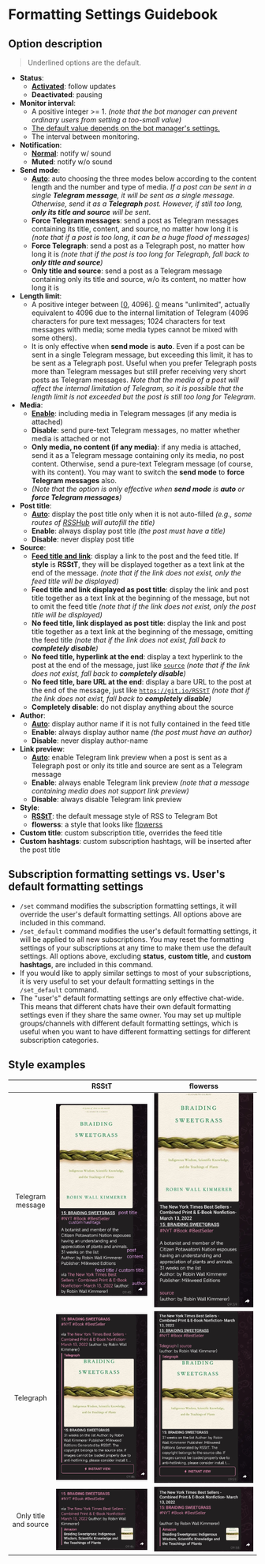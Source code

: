 # Formatting Settings Guidebook

[//]: # (![img.png]&#40;resources/formatting.png&#41;)

## Option description

> Underlined options are the default.

- **Status**:
    - **<ins>Activated</ins>**: follow updates
    - **Deactivated**: pausing
- **Monitor interval**:
    - A positive integer >= 1. _(note that the bot manager can prevent ordinary users from setting a too-small value)_
    - <ins>The default value depends on the bot manager's settings.</ins>
    - The interval between monitoring.
- **Notification**:
    - **<ins>Normal</ins>**: notify w/ sound
    - **Muted**: notify w/o sound
- **Send mode**:
    - **<ins>Auto</ins>**: auto choosing the three modes below according to the content length and the number and type of media. _If a post can be sent in a single **Telegram message**, it will be sent as a single message. Otherwise, send it as a **Telegraph** post. However, if still too long, **only its title and source** will be sent._
    - **Force Telegram messages**: send a post as Telegram messages containing its title, content, and source, no matter how long it is _(note that if a post is too long, it can be a huge flood of messages)_
    - **Force Telegraph**: send a post as a Telegraph post, no matter how long it is _(note that if the post is too long for Telegraph, fall back to **only title and source**)_
    - **Only title and source**: send a post as a Telegram message containing only its title and source, w/o its content, no matter how long it is
- **Length limit**:
    - A positive integer between [<ins>0</ins>, 4096]. <ins>0</ins> means "unlimited", actually equivalent to 4096 due to the internal limitation of Telegram (4096 characters for pure text messages; 1024 characters for text messages with media; some media types cannot be mixed with some others).
    - It is only effective when **send mode** is **auto**. Even if a post can be sent in a single Telegram message, but exceeding this limit, it has to be sent as a Telegraph post. Useful when you prefer Telegraph posts more than Telegram messages but still prefer receiving very short posts as Telegram messages. _Note that the media of a post will affect the internal limitation of Telegram, so it is possible that the length limit is not exceeded but the post is still too long for Telegram._
- **Media**:
    - **<ins>Enable</ins>**: including media in Telegram messages (if any media is attached)
    - **Disable**: send pure-text Telegram messages, no matter whether media is attached or not
    - **Only media, no content (if any media)**: if any media is attached, send it as a Telegram message containing only its media, no post content. Otherwise, send a pure-text Telegram message (of course, with its content). You may want to switch the **send mode** to **force Telegram messages** also.
    - _(Note that the option is only effective when **send mode** is **auto** or **force Telegram messages**)_
- **Post title**:
    - **<ins>Auto</ins>**: display the post title only when it is not auto-filled _(e.g., some routes of [RSSHub](https://github.com/DIYGod/RSSHub) will autofill the title)_
    - **Enable**: always display post title _(the post must have a title)_
    - **Disable**: never display post title
- **Source**:
    - **<ins>Feed title and link</ins>**: display a link to the post and the feed title. If **style** is **RSStT**, they will be displayed together as a text link at the end of the message. _(note that if the link does not exist, only the feed title will be displayed)_
    - **Feed title and link displayed as post title**: display the link and post title together as a text link at the beginning of the message, but not to omit the feed title _(note that if the link does not exist, only the post title will be displayed)_
    - **No feed title, link displayed as post title**: display the link and post title together as a text link at the beginning of the message, omitting the feed title _(note that if the link does not exist, fall back to **completely disable**)_
    - **No feed title, hyperlink at the end**: display a text hyperlink to the post at the end of the message, just like [`source`](https://git.io/RSStT) _(note that if the link does not exist, fall back to **completely disable**)_
    - **No feed title, bare URL at the end**: display a bare URL to the post at the end of the message, just like [`https://git.io/RSStT`](https://git.io/RSStT) _(note that if the link does not exist, fall back to **completely disable**)_
    - **Completely disable**: do not display anything about the source
- **Author**:
    - **<ins>Auto</ins>**: display author name if it is not fully contained in the feed title
    - **Enable**: always display author name _(the post must have an author)_
    - **Disable**: never display author-name
- **Link preview**:
    - **<ins>Auto</ins>**: enable Telegram link preview when a post is sent as a Telegraph post or only its title and source are sent as a Telegram message
    - **Enable**: always enable Telegram link preview _(note that a message containing media does not support link preview)_
    - **Disable**: always disable Telegram link preview
- **Style**:
    - **<ins>RSStT</ins>**: the default message style of RSS to Telegram Bot
    - **flowerss**: a style that looks like [flowerss](https://github.com/indes/flowerss-bot)
- **Custom title**: custom subscription title, overrides the feed title
- **Custom hashtags**: custom subscription hashtags, will be inserted after the post title

## Subscription formatting settings vs. User's default formatting settings

- `/set` command modifies the subscription formatting settings, it will override the user's default formatting settings. All options above are included in this command.
- `/set_default` command modifies the user's default formatting settings, it will be applied to all new subscriptions. You may reset the formatting settings of your subscriptions at any time to make them use the default settings. All options above, excluding **status**, **custom title**, and **custom hashtags**, are included in this command.
- If you would like to apply similar settings to most of your subscriptions, it is very useful to set your default formatting settings in the `/set_default` command.
- The "user's" default formatting settings are only effective chat-wide. This means that different chats have their own default formatting settings even if they share the same owner. You may set up multiple groups/channels with different default formatting settings, which is useful when you want to have different formatting settings for different subscription categories.

## Style examples

|                       |              RSStT              |              flowerss              |
|:---------------------:|:-------------------------------:|:----------------------------------:|
|   Telegram message    | ![](resources/RSStT_tgmsg.jpg)  | ![](resources/flowerss_tgmsg.jpg)  | 
|       Telegraph       | ![](resources/RSStT_tgraph.jpg) | ![](resources/flowerss_tgraph.jpg) | 
| Only title and source |  ![](resources/RSStT_t&s.jpg)   |  ![](resources/flowerss_t&s.jpg)   | 
